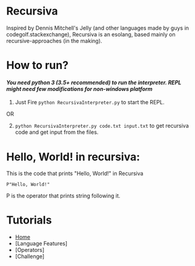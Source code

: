 # Recursiva

Inspired by Dennis Mitchell's Jelly (and other languages made by guys in codegolf.stackexchange), Recursiva is an esolang, based mainly on recursive-approaches (in the making). 

# How to run? 

#### <i>You need python 3 (3.5+ recommended) to run the interpreter. REPL might need few modifications for non-windows platform</i> 

  1. Just Fire `python RecursivaInterpreter.py` to start the REPL. 
  
  OR
  
  2. `python RecursivaInterpreter.py code.txt input.txt` to get recursiva code and get input from the files.
  
# Hello, World! in recursiva:

This is the code that prints "Hello, World!" in Recursiva

    P"Hello, World!"
    
P is the operator that prints string following it.

# Tutorials

* [Home]
* [Language Features]
* [Operators]
* [Challenge]

[Home]: https://github.com/officialaimm/Recursiva/wiki/Home
